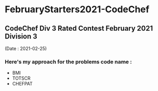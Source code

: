 # FebruaryStarters2021-CodeChef 
## CodeChef Div 3 Rated Contest February 2021 Division 3
(Date : 2021-02-25)

### Here's my approach for the problems code name :
* BMI
* TOTSCR
* CHEFPAT
